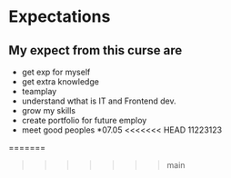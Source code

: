 # Expectations
## My expect from this curse are
* get exp for myself 
* get extra knowledge 
* teamplay
* understand wthat is IT and Frontend dev.
* grow my skills
* create portfolio for future employ
* meet good peoples
*07.05
<<<<<<< HEAD
11223123

=======
>>>>>>> main


